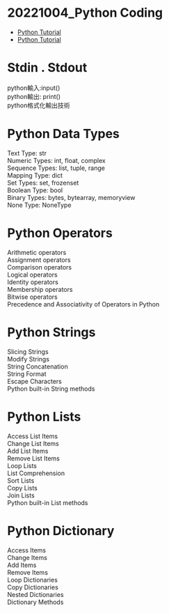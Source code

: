 # 20221004_Python Coding
- [Python Tutorial](https://www.w3schools.com/python/default.asp)
- [Python Tutorial](https://www.tutorialspoint.com/python/index.htm)

# Stdin . Stdout
python輸入:input()  
python輸出: print()  
python格式化輸出技術  

# Python Data Types
Text Type: str  
Numeric Types: int, float, complex  
Sequence Types: list, tuple, range  
Mapping Type: dict  
Set Types: set, frozenset  
Boolean Type: bool  
Binary Types: bytes, bytearray, memoryview  
None Type: NoneType  

# Python Operators
Arithmetic operators  
Assignment operators  
Comparison operators  
Logical operators  
Identity operators  
Membership operators  
Bitwise operators  
Precedence and Associativity of Operators in Python  

# Python Strings
Slicing Strings  
Modify Strings  
String Concatenation  
String Format  
Escape Characters  
Python built-in String methods  

# Python Lists
Access List Items  
Change List Items  
Add List Items  
Remove List Items  
Loop Lists  
List Comprehension  
Sort Lists  
Copy Lists  
Join Lists  
Python built-in List methods  

# Python Dictionary
Access Items  
Change Items  
Add Items  
Remove Items  
Loop Dictionaries  
Copy Dictionaries  
Nested Dictionaries  
Dictionary Methods  
